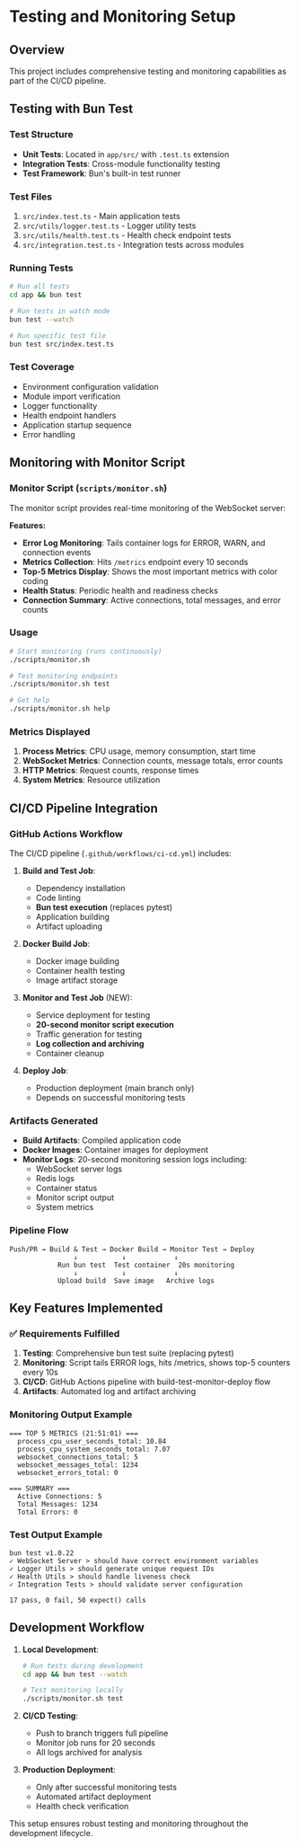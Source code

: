 # Testing and Monitoring Setup

## Overview
This project includes comprehensive testing and monitoring capabilities as part of the CI/CD pipeline.

## Testing with Bun Test

### Test Structure
- **Unit Tests**: Located in `app/src/` with `.test.ts` extension
- **Integration Tests**: Cross-module functionality testing
- **Test Framework**: Bun's built-in test runner

### Test Files
1. `src/index.test.ts` - Main application tests
2. `src/utils/logger.test.ts` - Logger utility tests
3. `src/utils/health.test.ts` - Health check endpoint tests
4. `src/integration.test.ts` - Integration tests across modules

### Running Tests
```bash
# Run all tests
cd app && bun test

# Run tests in watch mode
bun test --watch

# Run specific test file
bun test src/index.test.ts
```

### Test Coverage
- Environment configuration validation
- Module import verification
- Logger functionality
- Health endpoint handlers
- Application startup sequence
- Error handling

## Monitoring with Monitor Script

### Monitor Script (`scripts/monitor.sh`)
The monitor script provides real-time monitoring of the WebSocket server:

**Features:**
- **Error Log Monitoring**: Tails container logs for ERROR, WARN, and connection events
- **Metrics Collection**: Hits `/metrics` endpoint every 10 seconds
- **Top-5 Metrics Display**: Shows the most important metrics with color coding
- **Health Status**: Periodic health and readiness checks
- **Connection Summary**: Active connections, total messages, and error counts

### Usage
```bash
# Start monitoring (runs continuously)
./scripts/monitor.sh

# Test monitoring endpoints
./scripts/monitor.sh test

# Get help
./scripts/monitor.sh help
```

### Metrics Displayed
1. **Process Metrics**: CPU usage, memory consumption, start time
2. **WebSocket Metrics**: Connection counts, message totals, error counts
3. **HTTP Metrics**: Request counts, response times
4. **System Metrics**: Resource utilization

## CI/CD Pipeline Integration

### GitHub Actions Workflow
The CI/CD pipeline (`.github/workflows/ci-cd.yml`) includes:

1. **Build and Test Job**:
   - Dependency installation
   - Code linting
   - **Bun test execution** (replaces pytest)
   - Application building
   - Artifact uploading

2. **Docker Build Job**:
   - Docker image building
   - Container health testing
   - Image artifact storage

3. **Monitor and Test Job** (NEW):
   - Service deployment for testing
   - **20-second monitor script execution**
   - Traffic generation for testing
   - **Log collection and archiving**
   - Container cleanup

4. **Deploy Job**:
   - Production deployment (main branch only)
   - Depends on successful monitoring tests

### Artifacts Generated
- **Build Artifacts**: Compiled application code
- **Docker Images**: Container images for deployment
- **Monitor Logs**: 20-second monitoring session logs including:
  - WebSocket server logs
  - Redis logs
  - Container status
  - Monitor script output
  - System metrics

### Pipeline Flow
```
Push/PR → Build & Test → Docker Build → Monitor Test → Deploy
                ↓           ↓            ↓
            Run bun test  Test container  20s monitoring
                ↓           ↓            ↓
            Upload build  Save image   Archive logs
```

## Key Features Implemented

### ✅ Requirements Fulfilled
1. **Testing**: Comprehensive bun test suite (replacing pytest)
2. **Monitoring**: Script tails ERROR logs, hits /metrics, shows top-5 counters every 10s
3. **CI/CD**: GitHub Actions pipeline with build-test-monitor-deploy flow
4. **Artifacts**: Automated log and artifact archiving

### Monitoring Output Example
```
=== TOP 5 METRICS (21:51:01) ===
  process_cpu_user_seconds_total: 10.84
  process_cpu_system_seconds_total: 7.07
  websocket_connections_total: 5
  websocket_messages_total: 1234
  websocket_errors_total: 0

=== SUMMARY ===
  Active Connections: 5
  Total Messages: 1234
  Total Errors: 0
```

### Test Output Example
```
bun test v1.0.22
✓ WebSocket Server > should have correct environment variables
✓ Logger Utils > should generate unique request IDs
✓ Health Utils > should handle liveness check
✓ Integration Tests > should validate server configuration

17 pass, 0 fail, 50 expect() calls
```

## Development Workflow

1. **Local Development**:
   ```bash
   # Run tests during development
   cd app && bun test --watch
   
   # Test monitoring locally
   ./scripts/monitor.sh test
   ```

2. **CI/CD Testing**:
   - Push to branch triggers full pipeline
   - Monitor job runs for 20 seconds
   - All logs archived for analysis

3. **Production Deployment**:
   - Only after successful monitoring tests
   - Automated artifact deployment
   - Health check verification

This setup ensures robust testing and monitoring throughout the development lifecycle. 